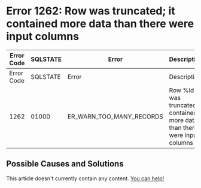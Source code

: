 
# Error 1262: Row was truncated; it contained more data than there were input columns


| Error Code | SQLSTATE | Error | Description |
| --- | --- | --- | --- |
| Error Code | SQLSTATE | Error | Description |
| 1262 | 01000 | ER_WARN_TOO_MANY_RECORDS | Row %ld was truncated; it contained more data than there were input columns |




## Possible Causes and Solutions


This article doesn't currently contain any content. [You can help!](/kb/en/writing-and-editing-knowledge-base-articles/)

